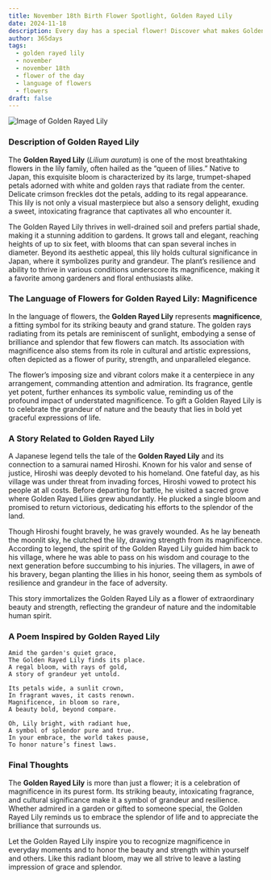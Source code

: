 ```yaml
---
title: November 18th Birth Flower Spotlight, Golden Rayed Lily
date: 2024-11-18
description: Every day has a special flower! Discover what makes Golden Rayed Lily unique as today’s birth flower and its symbolic meaning.
author: 365days
tags:
  - golden rayed lily
  - november
  - november 18th
  - flower of the day
  - language of flowers
  - flowers
draft: false
---
```


![Image of Golden Rayed Lily](https://cdn.pixabay.com/photo/2020/07/26/18/19/flowers-5440298_1280.jpg#center)


### Description of Golden Rayed Lily

The **Golden Rayed Lily** (_Lilium auratum_) is one of the most breathtaking flowers in the lily family, often hailed as the “queen of lilies.” Native to Japan, this exquisite bloom is characterized by its large, trumpet-shaped petals adorned with white and golden rays that radiate from the center. Delicate crimson freckles dot the petals, adding to its regal appearance. This lily is not only a visual masterpiece but also a sensory delight, exuding a sweet, intoxicating fragrance that captivates all who encounter it.

The Golden Rayed Lily thrives in well-drained soil and prefers partial shade, making it a stunning addition to gardens. It grows tall and elegant, reaching heights of up to six feet, with blooms that can span several inches in diameter. Beyond its aesthetic appeal, this lily holds cultural significance in Japan, where it symbolizes purity and grandeur. The plant’s resilience and ability to thrive in various conditions underscore its magnificence, making it a favorite among gardeners and floral enthusiasts alike.

### The Language of Flowers for Golden Rayed Lily: Magnificence

In the language of flowers, the **Golden Rayed Lily** represents **magnificence**, a fitting symbol for its striking beauty and grand stature. The golden rays radiating from its petals are reminiscent of sunlight, embodying a sense of brilliance and splendor that few flowers can match. Its association with magnificence also stems from its role in cultural and artistic expressions, often depicted as a flower of purity, strength, and unparalleled elegance.

The flower’s imposing size and vibrant colors make it a centerpiece in any arrangement, commanding attention and admiration. Its fragrance, gentle yet potent, further enhances its symbolic value, reminding us of the profound impact of understated magnificence. To gift a Golden Rayed Lily is to celebrate the grandeur of nature and the beauty that lies in bold yet graceful expressions of life.

### A Story Related to Golden Rayed Lily

A Japanese legend tells the tale of the **Golden Rayed Lily** and its connection to a samurai named Hiroshi. Known for his valor and sense of justice, Hiroshi was deeply devoted to his homeland. One fateful day, as his village was under threat from invading forces, Hiroshi vowed to protect his people at all costs. Before departing for battle, he visited a sacred grove where Golden Rayed Lilies grew abundantly. He plucked a single bloom and promised to return victorious, dedicating his efforts to the splendor of the land.

Though Hiroshi fought bravely, he was gravely wounded. As he lay beneath the moonlit sky, he clutched the lily, drawing strength from its magnificence. According to legend, the spirit of the Golden Rayed Lily guided him back to his village, where he was able to pass on his wisdom and courage to the next generation before succumbing to his injuries. The villagers, in awe of his bravery, began planting the lilies in his honor, seeing them as symbols of resilience and grandeur in the face of adversity.

This story immortalizes the Golden Rayed Lily as a flower of extraordinary beauty and strength, reflecting the grandeur of nature and the indomitable human spirit.

### A Poem Inspired by Golden Rayed Lily

```
Amid the garden's quiet grace,  
The Golden Rayed Lily finds its place.  
A regal bloom, with rays of gold,  
A story of grandeur yet untold.  

Its petals wide, a sunlit crown,  
In fragrant waves, it casts renown.  
Magnificence, in bloom so rare,  
A beauty bold, beyond compare.  

Oh, Lily bright, with radiant hue,  
A symbol of splendor pure and true.  
In your embrace, the world takes pause,  
To honor nature’s finest laws.  
```

### Final Thoughts

The **Golden Rayed Lily** is more than just a flower; it is a celebration of magnificence in its purest form. Its striking beauty, intoxicating fragrance, and cultural significance make it a symbol of grandeur and resilience. Whether admired in a garden or gifted to someone special, the Golden Rayed Lily reminds us to embrace the splendor of life and to appreciate the brilliance that surrounds us.

Let the Golden Rayed Lily inspire you to recognize magnificence in everyday moments and to honor the beauty and strength within yourself and others. Like this radiant bloom, may we all strive to leave a lasting impression of grace and splendor.
